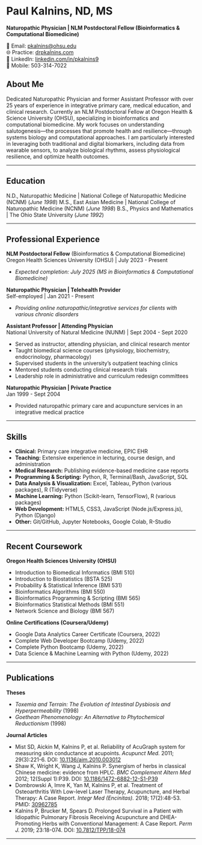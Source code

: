 # Paul Kalnins, ND, MS  
**Naturopathic Physician | NLM Postdoctoral Fellow (Bioinformatics & Computational Biomedicine)**  

📧 Email: pkalnins@ohsu.edu  
🌐 Practice: [drpkalnins.com](https://drpkalnins.com)  
🔗 LinkedIn: [linkedin.com/in/pkalnins9](https://linkedin.com/in/pkalnins9)  
📱 Mobile: 503-314-7022  

## About Me  
Dedicated Naturopathic Physician and former Assistant Professor with over 25 years of experience in integrative primary care, medical education, and clinical research. Currently an NLM Postdoctoral Fellow at Oregon Health & Science University (OHSU), specializing in bioinformatics and computational biomedicine. My work focuses on understanding salutogenesis—the processes that promote health and resilience—through systems biology and computational approaches. I am particularly interested in leveraging both traditional and digital biomarkers, including data from wearable sensors, to analyze biological rhythms, assess physiological resilience, and optimize health outcomes.

---

## Education  
N.D., Naturopathic Medicine | National College of Naturopathic Medicine (NCNM) (_June 1998_)
M.S., East Asian Medicine | National College of Naturopathic Medicine (NCNM) (_June 1998_)
B.S., Physics and Mathematics | The Ohio State University (_June 1992_)

---

## Professional Experience  
**NLM Postdoctoral Fellow** (Bioinformatics & Computational Biomedicine)\
Oregon Health Sciences University (OHSU) | July 2023 - Present
- *Expected completion: July 2025 (MS in Bioinformatics & Computational Biomedicine)*  

**Naturopathic Physician | Telehealth Provider**  
Self-employed | Jan 2021 - Present
- *Providing online naturopathic/integrative services for clients with various chronic disorders*  

**Assistant Professor | Attending Physician**  
National University of Natural Medicine (NUNM) | Sept 2004 - Sept 2020
- Served as instructor, attending physician, and clinical research mentor  
- Taught biomedical science courses (physiology, biochemistry, endocrinology, pharmacology)  
- Supervised students in the university’s outpatient teaching clinics  
- Mentored students conducting clinical research trials  
- Leadership role in administrative and curriculum redesign committees  

**Naturopathic Physician | Private Practice**  
Jan 1999 - Sept 2004
- Provided naturopathic primary care and acupuncture services in an integrative medical practice  

---

## Skills  
- **Clinical:** Primary care integrative medicine, EPIC EHR  
- **Teaching:** Extensive experience in lecturing, course design, and administration  
- **Medical Research:** Publishing evidence-based medicine case reports  
- **Programming & Scripting:** Python, R, Terminal/Bash, JavaScript, SQL  
- **Data Analysis & Visualization:** Excel, Tableau, Python (various packages), R (Tidyverse)  
- **Machine Learning:** Python (Scikit-learn, TensorFlow), R (various packages)  
- **Web Development:** HTML5, CSS3, JavaScript (Node.js/Express.js), Python (Django)  
- **Other:** Git/GitHub, Jupyter Notebooks, Google Colab, R-Studio  

---

## Recent Coursework  
**Oregon Health Sciences University (OHSU)** 
- Introduction to Biomedical Informatics (BMI 510)  
- Introduction to Biostatistics (BSTA 525)  
- Probability & Statistical Inference (BMI 531)  
- Bioinformatics Algorithms (BMI 550)  
- Bioinformatics Programming & Scripting (BMI 565)  
- Bioinformatics Statistical Methods (BMI 551)  
- Network Science and Biology (BMI 567)  

**Online Certifications (Coursera/Udemy)**  
- Google Data Analytics Career Certificate (Coursera, 2022)  
- Complete Web Developer Bootcamp (Udemy, 2022)  
- Complete Python Bootcamp (Udemy, 2022)  
- Data Science & Machine Learning with Python (Udemy, 2022)  

---

## Publications  
**Theses**  
- *Toxemia and Terrain: The Evolution of Intestinal Dysbiosis and Hyperpermeability* (1998)  
- *Goethean Phenomenology: An Alternative to Phytochemical Reductionism* (1998)  

**Journal Articles**  
- Mist SD, Aickin M, Kalnins P, et al. Reliability of AcuGraph system for measuring skin conductance at acupoints. *Acupunct Med.* 2011; 29(3):221-6. DOI: [10.1136/aim.2010.003012](https://doi.org/10.1136/aim.2010.003012)  
- Shaw K, Wright K, Wang J, Kalnins P. Synergism of herbs in classical Chinese medicine: evidence from HPLC. *BMC Complement Altern Med* 2012; 12(Suppl 1):P39. DOI: [10.1186/1472-6882-12-S1-P39](https://doi.org/10.1186/1472-6882-12-S1-P39)  
- Dombrowski A, Imre K, Yan M, Kalnins P, et al. Treatment of Osteoarthritis With Low-level Laser Therapy, Acupuncture, and Herbal Therapy: A Case Report. *Integr Med (Encinitas).* 2018; 17(2):48-53. PMID: [30962785](https://www.ncbi.nlm.nih.gov/pmc/articles/PMC6396761/)  
- Kalnins P, Brucker M, Spears D. Prolonged Survival in a Patient with Idiopathic Pulmonary Fibrosis Receiving Acupuncture and DHEA-Promoting Herbs with Conventional Management: A Case Report. *Perm J.* 2019; 23:18-074. DOI: [10.7812/TPP/18-074](https://doi.org/10.7812/TPP/18-074)  

---
